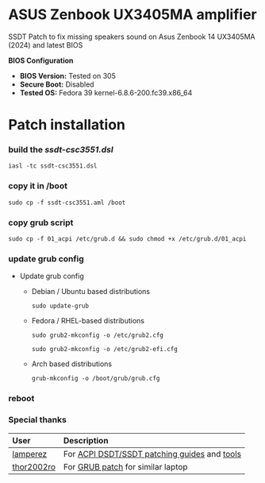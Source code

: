 # ASUS Zenbook UX3405MA amplifier
SSDT Patch to fix missing speakers sound on Asus Zenbook 14 UX3405MA (2024) and latest BIOS

**BIOS Configuration**

- **BIOS Version:** Tested on 305
- **Secure Boot:** Disabled
- **Tested OS:** Fedora 39 kernel-6.8.6-200.fc39.x86_64

# Patch installation

### build the _ssdt-csc3551.dsl_

```
iasl -tc ssdt-csc3551.dsl
```

### copy it in /boot

```
sudo cp -f ssdt-csc3551.aml /boot
```

### copy grub script

```
sudo cp -f 01_acpi /etc/grub.d && sudo chmod +x /etc/grub.d/01_acpi
```

### update grub config

* Update grub config
  * Debian / Ubuntu based distributions

    ```sudo update-grub```

  * Fedora / RHEL-based distributions

    ```sudo grub2-mkconfig -o /etc/grub2.cfg```

    ```sudo grub2-mkconfig -o /etc/grub2-efi.cfg```

  * Arch based distributions

    ```grub-mkconfig -o /boot/grub/grub.cfg```

### reboot

### Special thanks

| User                                          |                                                                                      Description                                                                                        |
| :-------------------------------------------- | :-------------------------------------------------------------------------------------------------------------------------------------------------------------------------------------- |
| [lamperez](https://gist.github.com/lamperez)  | For [ACPI DSDT/SSDT patching guides](https://gist.github.com/lamperez/862763881c0e1c812392b5574727f6ff) and [tools](https://gist.github.com/lamperez/d5b385bc0c0c04928211e297a69f32d7)  |
| [thor2002ro](https://github.com/thor2002ro)   | For [GRUB patch](https://github.com/thor2002ro/asus_zenbook_ux3402za/tree/main/Sound) for similar laptop                                         |
